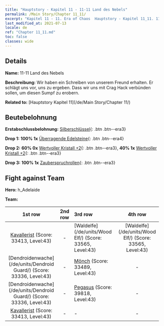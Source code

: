 ```yaml
---
title: "Hauptstory - Kapitel 11 - 11-11 Land des Nebels"
permalink: /Main Story/Chapter 11_11/
excerpt: "Kapitel 11 - 11. Era of Chaos  Hauptstory - Kapitel 11_11. 11-11 Land des Nebels"
last_modified_at: 2021-07-13
locale: de
ref: "Chapter 11_11.md"
toc: false
classes: wide
---
```


## Details

 **Name:** 11-11 Land des Nebels

 **Beschreibung:** Wir haben ein Schreiben von unserem Freund erhalten. Er schlägt uns vor, uns zu ergeben. Dass wir uns mit Crag Hack verbünden sollen, um diesen Sumpf zu erobern.

 **Related to:** [Hauptstory Kapitel 11](/de/Main Story/Chapter 11/)

## Beutebelohnung

 **Erstabschlussbelohnung:** [Silberschlüssel](/ItemsDE/con_693/){: .btn .btn--era3}

 **Drop 1:** **100% 1x** [Überragende Edelsteine](/ItemsDE/mat_37/){: .btn .btn--era4}

 **Drop 2:** **60% 0x** [Wertvoller Kristall +2](/ItemsDE/mat_31/){: .btn .btn--era3}, **40% 1x** [Wertvoller Kristall +2](/ItemsDE/mat_31/){: .btn .btn--era3}

 **Drop 3:** **100% 1x** [Zauberspruchrollen](/ItemsDE/con_694/){: .btn .btn--era3}


## Fight against Team
 **Hero:** h_Adelaide

 **Team:**


  | 1st row | 2nd row | 3rd row | 4th row |
  |:----:|:----:|:----|:----:|
  | [Kavallerist](/de/units/Cavalier/) (Score: 33413, Level:43)  | - | [Waldelfe](/de/units/Wood Elf/) (Score: 33565, Level:43)  | [Waldelfe](/de/units/Wood Elf/) (Score: 33565, Level:43)  |
  | [Dendroidenwache](/de/units/Dendroid Guard/) (Score: 33336, Level:43)  | - | [Mönch](/de/units/Monk/) (Score: 33489, Level:43)  | - |
  | [Dendroidenwache](/de/units/Dendroid Guard/) (Score: 33336, Level:43)  | - | [Pegasus](/de/units/Pegasus/) (Score: 39818, Level:43)  | - |
  | [Kavallerist](/de/units/Cavalier/) (Score: 33413, Level:43)  | - | - | - |


